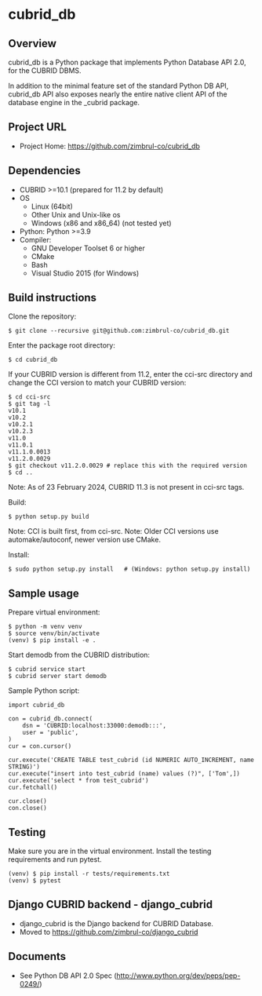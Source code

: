 cubrid_db
=========

Overview
-----------
cubrid_db is a Python package that implements Python Database API 2.0,
for the CUBRID DBMS.

In addition to the minimal feature set of the standard Python DB API,
cubrid_db API also exposes nearly the entire native client API of the
database engine in the _cubrid package.

Project URL
-----------
  * Project Home: https://github.com/zimbrul-co/cubrid_db

Dependencies
-------------------------
  * CUBRID >=10.1 (prepared for 11.2 by default)
  * OS
    - Linux (64bit)
    - Other Unix and Unix-like os
    - Windows (x86 and x86_64) (not tested yet)
  * Python: Python >=3.9
  * Compiler:
    - GNU Developer Toolset 6 or higher
    - CMake
    - Bash
    - Visual Studio 2015 (for Windows)

Build instructions
--------------------

Clone the repository:

```
$ git clone --recursive git@github.com:zimbrul-co/cubrid_db.git
```

Enter the package root directory:

```
$ cd cubrid_db
```

If your CUBRID version is different from 11.2, enter the cci-src directory
and change the CCI version to match your CUBRID version:

```
$ cd cci-src
$ git tag -l
v10.1
v10.2
v10.2.1
v10.2.3
v11.0
v11.0.1
v11.1.0.0013
v11.2.0.0029
$ git checkout v11.2.0.0029 # replace this with the required version
$ cd ..
```

Note: As of 23 February 2024, CUBRID 11.3 is not present in cci-src tags.

Build:

```
$ python setup.py build
```

Note: CCI is built first, from cci-src.
Note: Older CCI versions use automake/autoconf, newer version use CMake.

Install:

```
$ sudo python setup.py install   # (Windows: python setup.py install)
```

Sample usage
------------

Prepare virtual environment:

```
$ python -m venv venv
$ source venv/bin/activate
(venv) $ pip install -e .
```

Start demodb from the CUBRID distribution:
```
$ cubrid service start
$ cubrid server start demodb
```

Sample Python script:

```
import cubrid_db

con = cubrid_db.connect(
    dsn = 'CUBRID:localhost:33000:demodb:::',
    user = 'public',
)
cur = con.cursor()

cur.execute('CREATE TABLE test_cubrid (id NUMERIC AUTO_INCREMENT, name STRING)')
cur.execute("insert into test_cubrid (name) values (?)", ['Tom',])
cur.execute('select * from test_cubrid')
cur.fetchall()

cur.close()
con.close()
```

Testing
-------

Make sure you are in the virtual environment. Install the testing requirements
and run pytest.

```
(venv) $ pip install -r tests/requirements.txt
(venv) $ pytest
```

Django CUBRID backend - django_cubrid
-------------------------------------
 * django_cubrid is the Django backend for CUBRID Database.
 * Moved to https://github.com/zimbrul-co/django_cubrid

 Documents
---------
  * See Python DB API 2.0 Spec (http://www.python.org/dev/peps/pep-0249/)
